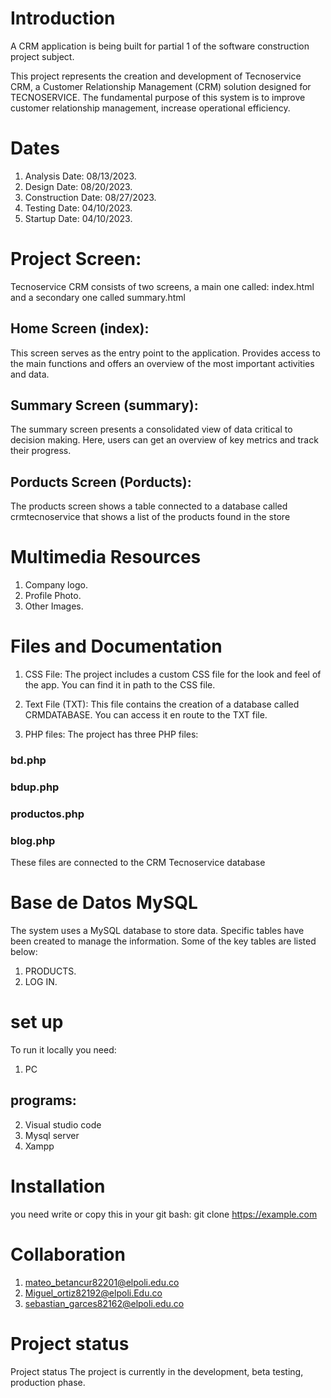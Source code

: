 
# Introduction
A CRM application is being built for partial 1 of the software construction project subject.

This project represents the creation and development of Tecnoservice CRM, a Customer Relationship Management (CRM) solution designed for TECNOSERVICE. The fundamental purpose of this system is to improve customer relationship management, increase operational efficiency.

# Dates
1. Analysis Date: 08/13/2023.
2. Design Date: 08/20/2023.
3. Construction Date: 08/27/2023.
4. Testing Date: 04/10/2023.
5. Startup Date: 04/10/2023.

# Project Screen:
Tecnoservice CRM consists of two screens, a main one called: index.html and a secondary one called summary.html
##  Home Screen (index):
This screen serves as the entry point to the application. Provides access to the main functions and offers an overview of the most important activities and data.
## Summary Screen (summary):
The summary screen presents a consolidated view of data critical to decision making. Here, users can get an overview of key metrics and track their progress.
## Porducts Screen (Porducts):
The products screen shows a table connected to a database called crmtecnoservice that shows a list of the products found in the store

# Multimedia Resources
1. Company logo.
2. Profile Photo.
3. Other Images.

# Files and Documentation
1. CSS File: The project includes a custom CSS file for the look and feel of the app. You can find it in path to the CSS file.

2. Text File (TXT): This file contains the creation of a database called CRMDATABASE. You can access it en route to the TXT file.

3. PHP files: The project has three PHP files:
### bd.php
### bdup.php
### productos.php
### blog.php

These files are connected to the CRM Tecnoservice database

# Base de Datos MySQL
The system uses a MySQL database to store data. Specific tables have been created to manage the information. Some of the key tables are listed below: 
1. PRODUCTS.
2. LOG IN.

# set up
To run it locally you need:

1. PC
## programs: 
2. Visual studio code
3. Mysql server
3. Xampp

# Installation
you need write or copy this in your git bash: git clone https://example.com

# Collaboration
1. mateo_betancur82201@elpoli.edu.co
2. Miguel_ortiz82192@elpoli.Edu.co
4. sebastian_garces82162@elpoli.edu.co

# Project status
Project status
The project is currently in the development, beta testing, production phase.
